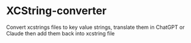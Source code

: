 # XCString-converter
Convert xcstrings files to key value strings, translate them in ChatGPT or Claude then add them back into xcstring file

